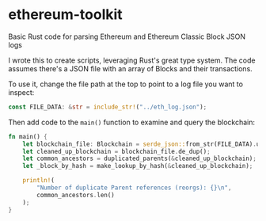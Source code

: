 # ethereum-toolkit
Basic Rust code for parsing Ethereum and Ethereum Classic Block JSON logs

I wrote this to create scripts, leveraging Rust's great type system.
The code assumes there's a JSON file with an array of Blocks and their transactions.

To use it, change the file path at the top to point to a log file you want to inspect:

```rust
const FILE_DATA: &str = include_str!("../eth_log.json");
```

Then add code to the `main()` function to examine and query the blockchain:

```rust
fn main() {
    let blockchain_file: Blockchain = serde_json::from_str(FILE_DATA).unwrap();
    let cleaned_up_blockchain = blockchain_file.de_dup();
    let common_ancestors = duplicated_parents(&cleaned_up_blockchain);
    let _block_by_hash = make_lookup_by_hash(&cleaned_up_blockchain);

    println!(
        "Number of duplicate Parent references (reorgs): {}\n",
        common_ancestors.len()
    );
}
```
